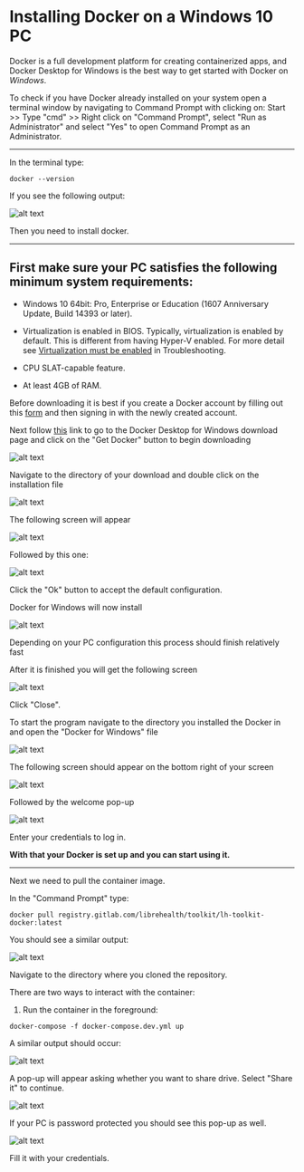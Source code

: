 # Installing Docker on a Windows 10 PC

Docker is a full development platform for creating containerized apps, and Docker Desktop for Windows is the best way to get started with Docker on _Windows_.

To check if you have Docker already installed on your system open a terminal window by navigating to Command Prompt with clicking on: Start >> Type "cmd" >> Right click on "Command Prompt", select "Run as Administrator" and select "Yes" to open Command Prompt as an Administrator.

---

In the terminal type:

```
docker --version
```

If you see the following output:

![alt text](img/docker-not-installed-message.png "Docker not installed message")

Then you need to install docker.

---

## First make sure your PC satisfies the following minimum system requirements:

- Windows 10 64bit: Pro, Enterprise or Education (1607 Anniversary Update, Build 14393 or later).

- Virtualization is enabled in BIOS. Typically, virtualization is enabled by default. This is different from having Hyper-V enabled. For more detail see [Virtualization must be enabled](https://docs.docker.com/docker-for-windows/troubleshoot/#virtualization-must-be-enabled) in Troubleshooting.

- CPU SLAT-capable feature.

- At least 4GB of RAM.

Before downloading it is best if you create a Docker account by filling out this [form](https://hub.docker.com/signup) and then signing in with the newly created account.

Next follow [this](https://hub.docker.com/editions/community/docker-ce-desktop-windows) link to go to the Docker Desktop for Windows download page and click on the "Get Docker" button to begin downloading

![alt text](img/docker-download-button.png "Docker download")

Navigate to the directory of your download and double click on the installation file

![alt text](img/docker-file.png "Docker file")

The following screen will appear

![alt text](img/docker-download-screen.png "Docker download screen")

Followed by this one:

![alt text](img/docker-configuration-screen.png "Docker configuration screen")

Click the "Ok" button to accept the default configuration.

Docker for Windows will now install

![alt text](img/unpacking-docker-files.png "Docker installation process")

Depending on your PC configuration this process should finish relatively fast

After it is finished you will get the following screen

![alt text](img/installation-finished.png "Docker installation finished")

Click "Close".

To start the program navigate to the directory you installed the Docker in and open the "Docker for Windows" file

![alt text](img/docker-start-icon.png "Docker start icon")

The following screen should appear on the bottom right of your screen

![alt text](img/docker-desktop-starting.png "Docker Desktop starting")

Followed by the welcome pop-up

![alt text](img/docker-welcome-pop-up.png "Docker Welcome Pop-up")

Enter your credentials to log in.

**With that your Docker is set up and you can start using it.**

---

Next we need to pull the container image.

In the "Command Prompt" type:

```
docker pull registry.gitlab.com/librehealth/toolkit/lh-toolkit-docker:latest
```

You should see a similar output:

![alt text](img/pulling-container-image.png "Pulling a container image output")

Navigate to the directory where you cloned the repository.

There are two ways to interact with the container:

1. Run the container in the foreground:

```
docker-compose -f docker-compose.dev.yml up
```

A similar output should occur:

![alt text](img/container-in-background.png "Container in background output")

A pop-up will appear asking whether you want to share drive. Select "Share it" to continue.

![alt text](img/share-pop-up.png "pop-up")

If your PC is password protected you should see this pop-up as well.

![alt text](img/docker-access.png "docker access")

Fill it with your credentials.
